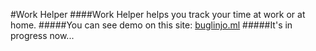 #Work Helper
####Work Helper helps you track your time at work or at home.
#####You can see demo on this site: [buglinjo.ml](http://buglinjo.ml)
#####It's in progress now...